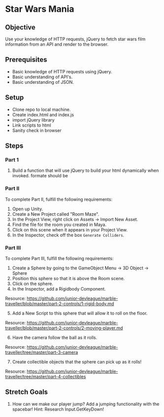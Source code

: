 # Star Wars Mania

## Objective

Use your knowledge of HTTP requests, jQuery to fetch star wars film information from an API and render to the browser.

## Prerequisites
  - Basic knowledge of HTTP requests using jQuery.
  - Basic understanding of API's.
  - Basic understanding of JSON.
   
## Setup
 - Clone repo to local machine.
 - Create index.html and index.js
 - import jQuery library
 - Link scripts to html
 - Sanity check in browser

## Steps

### Part 1
1. Build a function that will use jQuery to build your html dynamically when invoked.
formate should be 


### Part II

To complete Part II, fulfill the following requirements:
1. Open up Unity.
2. Create a New Project called "Room Maze".
3. In the Project View, right click on Assets -> Import New Asset.
4. Find the file for the room you created in Maya.
5. Click on this scene when it appears in your Project View.
6. In the Inspector, check off the box ```Generate Colliders```.

### Part III

To complete Part III, fulfill the following requirements:
1. Create a Sphere by going to the GameObject Menu -> 3D Object -> Sphere
2. Position this sphere so that it is above the Room scene.
3. Click on the sphere.
4. In the Inspector, add a Rigidbody Component.

Resource: https://github.com/junior-devleague/marble-traveller/blob/master/part-2-controls/1-rigid-body.md

5. Add a New Script to this sphere that will allow it to roll on the floor.

Resource: https://github.com/junior-devleague/marble-traveller/blob/master/part-2-controls/2-moving-player.md

6. Have the camera follow the ball as it rolls.

Resource: https://github.com/junior-devleague/marble-traveller/tree/master/part-3-camera

7. Create collectible objects that the sphere can pick up as it rolls!

Resource: https://github.com/junior-devleague/marble-traveller/tree/master/part-4-collectibles

## Stretch Goals
1. How can we make our player jump? Add a jumping functionality with the spacebar! Hint: Research Input.GetKeyDown!
